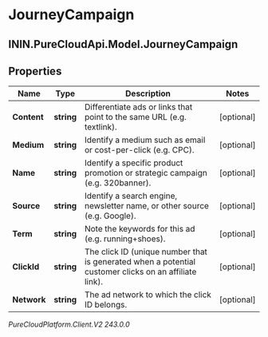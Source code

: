 # JourneyCampaign

## ININ.PureCloudApi.Model.JourneyCampaign

## Properties

|Name | Type | Description | Notes|
|------------ | ------------- | ------------- | -------------|
| **Content** | **string** | Differentiate ads or links that point to the same URL (e.g. textlink). | [optional] |
| **Medium** | **string** | Identify a medium such as email or cost-per-click (e.g. CPC). | [optional] |
| **Name** | **string** | Identify a specific product promotion or strategic campaign (e.g. 320banner). | [optional] |
| **Source** | **string** | Identify a search engine, newsletter name, or other source (e.g. Google). | [optional] |
| **Term** | **string** | Note the keywords for this ad (e.g. running+shoes). | [optional] |
| **ClickId** | **string** | The click ID (unique number that is generated when a potential customer clicks on an affiliate link). | [optional] |
| **Network** | **string** | The ad network to which the click ID belongs. | [optional] |



_PureCloudPlatform.Client.V2 243.0.0_
